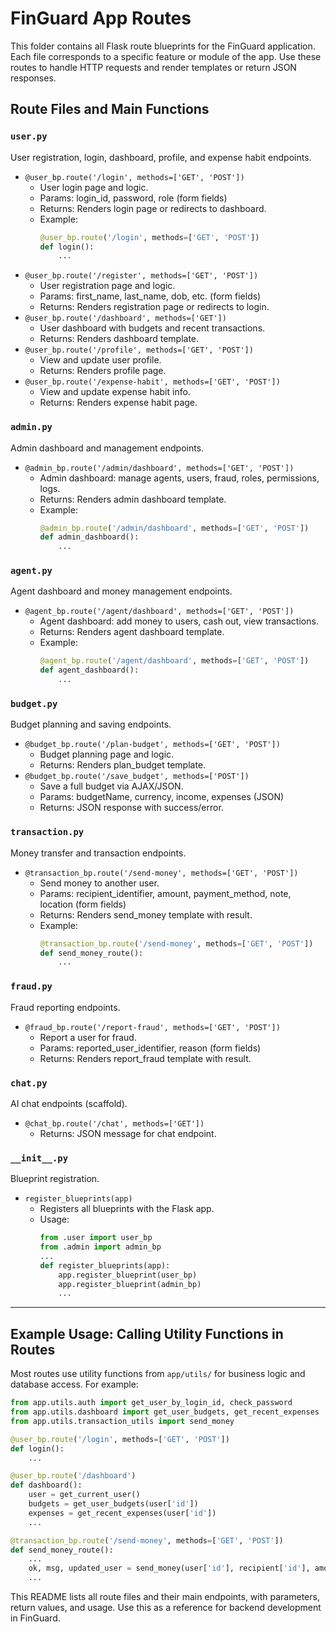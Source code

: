 # FinGuard App Routes

This folder contains all Flask route blueprints for the FinGuard application. Each file corresponds to a specific feature or module of the app. Use these routes to handle HTTP requests and render templates or return JSON responses.

## Route Files and Main Functions

### `user.py`
User registration, login, dashboard, profile, and expense habit endpoints.
- `@user_bp.route('/login', methods=['GET', 'POST'])`
  - User login page and logic.
  - Params: login_id, password, role (form fields)
  - Returns: Renders login page or redirects to dashboard.
  - Example:
    ```python
    @user_bp.route('/login', methods=['GET', 'POST'])
    def login():
        ...
    ```
- `@user_bp.route('/register', methods=['GET', 'POST'])`
  - User registration page and logic.
  - Params: first_name, last_name, dob, etc. (form fields)
  - Returns: Renders registration page or redirects to login.
- `@user_bp.route('/dashboard', methods=['GET'])`
  - User dashboard with budgets and recent transactions.
  - Returns: Renders dashboard template.
- `@user_bp.route('/profile', methods=['GET', 'POST'])`
  - View and update user profile.
  - Returns: Renders profile page.
- `@user_bp.route('/expense-habit', methods=['GET', 'POST'])`
  - View and update expense habit info.
  - Returns: Renders expense habit page.

### `admin.py`
Admin dashboard and management endpoints.
- `@admin_bp.route('/admin/dashboard', methods=['GET', 'POST'])`
  - Admin dashboard: manage agents, users, fraud, roles, permissions, logs.
  - Returns: Renders admin dashboard template.
  - Example:
    ```python
    @admin_bp.route('/admin/dashboard', methods=['GET', 'POST'])
    def admin_dashboard():
        ...
    ```

### `agent.py`
Agent dashboard and money management endpoints.
- `@agent_bp.route('/agent/dashboard', methods=['GET', 'POST'])`
  - Agent dashboard: add money to users, cash out, view transactions.
  - Returns: Renders agent dashboard template.
  - Example:
    ```python
    @agent_bp.route('/agent/dashboard', methods=['GET', 'POST'])
    def agent_dashboard():
        ...
    ```

### `budget.py`
Budget planning and saving endpoints.
- `@budget_bp.route('/plan-budget', methods=['GET', 'POST'])`
  - Budget planning page and logic.
  - Returns: Renders plan_budget template.
- `@budget_bp.route('/save_budget', methods=['POST'])`
  - Save a full budget via AJAX/JSON.
  - Params: budgetName, currency, income, expenses (JSON)
  - Returns: JSON response with success/error.

### `transaction.py`
Money transfer and transaction endpoints.
- `@transaction_bp.route('/send-money', methods=['GET', 'POST'])`
  - Send money to another user.
  - Params: recipient_identifier, amount, payment_method, note, location (form fields)
  - Returns: Renders send_money template with result.
  - Example:
    ```python
    @transaction_bp.route('/send-money', methods=['GET', 'POST'])
    def send_money_route():
        ...
    ```

### `fraud.py`
Fraud reporting endpoints.
- `@fraud_bp.route('/report-fraud', methods=['GET', 'POST'])`
  - Report a user for fraud.
  - Params: reported_user_identifier, reason (form fields)
  - Returns: Renders report_fraud template with result.

### `chat.py`
AI chat endpoints (scaffold).
- `@chat_bp.route('/chat', methods=['GET'])`
  - Returns: JSON message for chat endpoint.

### `__init__.py`
Blueprint registration.
- `register_blueprints(app)`
  - Registers all blueprints with the Flask app.
  - Usage:
    ```python
    from .user import user_bp
    from .admin import admin_bp
    ...
    def register_blueprints(app):
        app.register_blueprint(user_bp)
        app.register_blueprint(admin_bp)
        ...
    ```

---

## Example Usage: Calling Utility Functions in Routes

Most routes use utility functions from `app/utils/` for business logic and database access. For example:

```python
from app.utils.auth import get_user_by_login_id, check_password
from app.utils.dashboard import get_user_budgets, get_recent_expenses
from app.utils.transaction_utils import send_money

@user_bp.route('/login', methods=['GET', 'POST'])
def login():
    ...

@user_bp.route('/dashboard')
def dashboard():
    user = get_current_user()
    budgets = get_user_budgets(user['id'])
    expenses = get_recent_expenses(user['id'])
    ...

@transaction_bp.route('/send-money', methods=['GET', 'POST'])
def send_money_route():
    ...
    ok, msg, updated_user = send_money(user['id'], recipient['id'], amount, payment_method, note, location, 'transfer')
    ...
```

This README lists all route files and their main endpoints, with parameters, return values, and usage. Use this as a reference for backend development in FinGuard.
